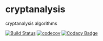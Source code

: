 # cryptanalysis
cryptanalysis algorithms  

[![Build Status](https://travis-ci.org/dev-11/cryptanalysis.svg?branch=master)](https://travis-ci.org/dev-11/cryptanalysis)
[![codecov](https://codecov.io/gh/dev-11/cryptanalysis/branch/master/graph/badge.svg)](https://codecov.io/gh/dev-11/cryptanalysis)
[![Codacy Badge](https://api.codacy.com/project/badge/Grade/ec02a3e3aa1446ed98a0309fa37d39bd)](https://www.codacy.com/manual/dev-11/cryptanalysis?utm_source=github.com&amp;utm_medium=referral&amp;utm_content=dev-11/cryptanalysis&amp;utm_campaign=Badge_Grade)
